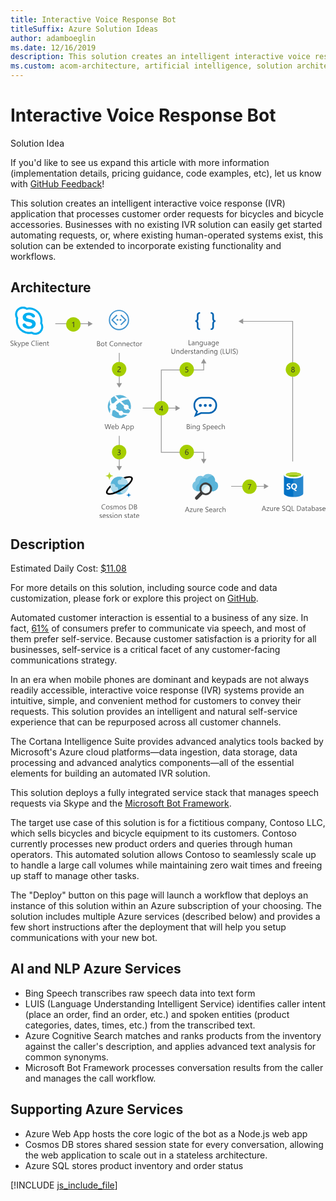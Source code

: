 ```yaml
---
title: Interactive Voice Response Bot
titleSuffix: Azure Solution Ideas
author: adamboeglin
ms.date: 12/16/2019
description: This solution creates an intelligent interactive voice response (IVR) application that processes customer order requests for bicycles and bicycle accessories. Businesses with no existing IVR solution can easily get started automating requests, or, where existing human-operated systems exist, this solution can be extended to incorporate existing functionality and workflows.
ms.custom: acom-architecture, artificial intelligence, solution architectures, Azure, ai gallery
---
```

# Interactive Voice Response Bot

<div class="alert">
    <p class="alert-title">
        <span class="icon is-left" aria-hidden="true">
            <span class="icon docon docon-lightbulb" role="presentation"></span>
        </span>Solution Idea</p>
    <p>If you'd like to see us expand this article with more information (implementation details, pricing guidance, code examples, etc), let us know with <a href="#feedback">GitHub Feedback</a>!</p>
</div>

This solution creates an intelligent interactive voice response (IVR) application that processes customer order requests for bicycles and bicycle accessories. Businesses with no existing IVR solution can easily get started automating requests, or, where existing human-operated systems exist, this solution can be extended to incorporate existing functionality and workflows.

## Architecture

<svg class="architecture-diagram" aria-labelledby="interactive-voice-response-bot" height="411.263" viewbox="0 0 612.497 411.263" width="612.497" xmlns="http://www.w3.org/2000/svg">
    <path d="M15.362 2.78A15.429 15.429 0 0131.787 2a25.793 25.793 0 0129.872 29.867A15.343 15.343 0 0140.732 52.8 25.8 25.8 0 0110.86 22.925a15.35 15.35 0 014.5-20.145z" fill="#00aff0"/>
    <path d="M17.917 5.8a11.414 11.414 0 019.9-1.293 17.117 17.117 0 013.256 1.609 22.646 22.646 0 0112.407.655 22 22 0 0113.528 13.755 22.656 22.656 0 01.536 12.059 13.312 13.312 0 012.109 5.459A11.417 11.417 0 0145.416 50.5a15.15 15.15 0 01-3.966-1.818 22.576 22.576 0 01-13.035-.882 22 22 0 01-12.964-13.722 22.647 22.647 0 01-.472-11.878 12.493 12.493 0 01-2.2-6.89 11.437 11.437 0 015.138-9.51z" fill="#fff"/>
    <path d="M32.874 11.785a17.574 17.574 0 0110.94 1.8 7.689 7.689 0 013.525 3.451 3.016 3.016 0 01-.323 3.225 3.5 3.5 0 01-3.488.8c-1.363-.571-2.041-2-3.2-2.849a7.934 7.934 0 00-5.243-1.489 5.515 5.515 0 00-3.753 1.347 2.912 2.912 0 00-.358 3.7 6.409 6.409 0 003.293 1.644c2.246.562 4.517 1.015 6.771 1.547a11.061 11.061 0 016.262 3.474 8.9 8.9 0 01-1.252 11.78c-2.657 2.352-6.351 3-9.793 3.023-3.674-.053-7.6-.806-10.424-3.318-1.417-1.277-2.608-3.2-2.181-5.176a3.041 3.041 0 014.684-1.5c1.166.936 1.8 2.359 2.921 3.337a7.133 7.133 0 005.011 1.679 6.247 6.247 0 004.83-1.83 3.244 3.244 0 00.727-3.43 3.733 3.733 0 00-2.631-1.972c-1.978-.518-3.971-.989-5.949-1.512a18.43 18.43 0 01-6.3-2.313A6.782 6.782 0 0124.022 23a8.756 8.756 0 011.8-7.886 11.691 11.691 0 017.052-3.329z" fill="#00aff0"/>
    <path d="M0 75.753V74.4a2.622 2.622 0 00.557.369 4.507 4.507 0 00.684.277 5.436 5.436 0 00.721.174 4.02 4.02 0 00.67.062 2.623 2.623 0 001.583-.393 1.474 1.474 0 00.349-1.822 1.964 1.964 0 00-.482-.537 4.782 4.782 0 00-.728-.465q-.42-.222-.906-.468-.513-.26-.957-.526a4.135 4.135 0 01-.772-.588 2.455 2.455 0 01-.519-.729 2.482 2.482 0 01.106-2.119 2.519 2.519 0 01.772-.817 3.5 3.5 0 011.09-.479 4.984 4.984 0 011.248-.157 4.781 4.781 0 012.112.349v1.292a3.831 3.831 0 00-2.229-.6 3.675 3.675 0 00-.752.079 2.114 2.114 0 00-.67.256 1.483 1.483 0 00-.479.458 1.216 1.216 0 00-.185.684 1.406 1.406 0 00.14.649 1.59 1.59 0 00.414.5 4.094 4.094 0 00.667.438q.393.212.906.465t1 .547a4.565 4.565 0 01.827.636 2.829 2.829 0 01.564.772 2.173 2.173 0 01.208.971 2.464 2.464 0 01-.282 1.222 2.328 2.328 0 01-.766.817 3.345 3.345 0 01-1.111.455 6.1 6.1 0 01-1.326.14 5.445 5.445 0 01-.574-.038q-.342-.037-.7-.109a5.654 5.654 0 01-.673-.178A2.1 2.1 0 010 75.753zM13.556 76.149h-1.573l-3.09-3.363h-.027v3.363H7.745V65.786h1.121v6.569h.027l2.939-3.206H13.3l-3.247 3.377zM20.275 69.149l-3.22 8.121q-.861 2.174-2.42 2.174a2.57 2.57 0 01-.731-.089v-1a2.077 2.077 0 00.663.123 1.375 1.375 0 001.271-1.012l.561-1.326-2.734-6.986h1.244l1.891 5.382q.034.1.144.533h.041q.034-.164.137-.52l1.989-5.4zM22.627 75.137H22.6v4.231h-1.121V69.149H22.6v1.23h.027a2.651 2.651 0 012.42-1.395 2.564 2.564 0 012.112.94 3.893 3.893 0 01.759 2.519 4.339 4.339 0 01-.854 2.813 2.845 2.845 0 01-2.338 1.056 2.342 2.342 0 01-2.099-1.175zm-.027-2.823v.978a2.082 2.082 0 00.564 1.473 2.012 2.012 0 003.028-.174 3.575 3.575 0 00.578-2.167 2.823 2.823 0 00-.54-1.832 1.788 1.788 0 00-1.463-.663 1.986 1.986 0 00-1.572.68 2.5 2.5 0 00-.595 1.705zM35.335 72.929h-4.942a2.617 2.617 0 00.629 1.8 2.168 2.168 0 001.654.636 3.44 3.44 0 002.174-.779v1.053a4.062 4.062 0 01-2.44.67 2.958 2.958 0 01-2.331-.954 3.9 3.9 0 01-.848-2.683 3.827 3.827 0 01.926-2.663 2.969 2.969 0 012.3-1.029 2.632 2.632 0 012.126.889 3.705 3.705 0 01.752 2.468zm-1.148-.95a2.281 2.281 0 00-.468-1.511 1.6 1.6 0 00-1.282-.54 1.81 1.81 0 00-1.347.567 2.574 2.574 0 00-.684 1.483zM47.688 75.739a5.749 5.749 0 01-2.707.574 4.365 4.365 0 01-3.35-1.347 4.969 4.969 0 01-1.258-3.534 5.208 5.208 0 011.415-3.8 4.8 4.8 0 013.589-1.449 5.752 5.752 0 012.311.4v1.224a4.684 4.684 0 00-2.324-.588 3.566 3.566 0 00-2.738 1.128 4.249 4.249 0 00-1.049 3.015 4.043 4.043 0 00.981 2.854 3.338 3.338 0 002.574 1.063 4.829 4.829 0 002.557-.656zM50.654 76.149h-1.121V65.786h1.121zM53.5 67.372a.71.71 0 01-.513-.205.692.692 0 01-.212-.52.718.718 0 01.725-.731.723.723 0 01.523.208.73.73 0 010 1.036.718.718 0 01-.523.212zm.547 8.777h-1.123v-7h1.121zM61.94 72.929H57a2.617 2.617 0 00.629 1.8 2.168 2.168 0 001.654.636 3.44 3.44 0 002.174-.779v1.053a4.062 4.062 0 01-2.44.67 2.958 2.958 0 01-2.331-.954 3.9 3.9 0 01-.848-2.683 3.827 3.827 0 01.926-2.663 2.969 2.969 0 012.3-1.029 2.632 2.632 0 012.126.889 3.705 3.705 0 01.752 2.468zm-1.148-.95a2.281 2.281 0 00-.468-1.511 1.6 1.6 0 00-1.282-.54 1.81 1.81 0 00-1.342.572 2.574 2.574 0 00-.684 1.483zM69.446 76.149h-1.121v-3.992q0-2.229-1.627-2.229a1.765 1.765 0 00-1.391.632 2.343 2.343 0 00-.55 1.6v3.992h-1.121v-7h1.121v1.162h.027a2.526 2.526 0 012.3-1.326 2.141 2.141 0 011.757.742 3.3 3.3 0 01.608 2.143zM74.806 76.081a2.16 2.16 0 01-1.046.219q-1.839 0-1.839-2.051v-4.143h-1.2v-.957h1.2V67.44l1.121-.362v2.071h1.764v.957h-1.764v3.944a1.635 1.635 0 00.239 1 .954.954 0 00.793.3 1.18 1.18 0 00.731-.232zM195.734 228.5l-2.769 9.8h-1.347l-2.017-7.164a4.471 4.471 0 01-.157-1h-.027a5.065 5.065 0 01-.178.984l-2.03 7.178h-1.333l-2.871-9.8h1.265l2.085 7.52a4.959 4.959 0 01.164.984h.034a5.78 5.78 0 01.212-.984l2.167-7.52h1.1l2.078 7.574a5.572 5.572 0 01.164.916h.027a5.465 5.465 0 01.185-.943l2-7.547zM202.331 235.08h-4.942a2.617 2.617 0 00.629 1.8 2.168 2.168 0 001.654.636 3.44 3.44 0 002.174-.779v1.053a4.062 4.062 0 01-2.44.67 2.958 2.958 0 01-2.331-.954 3.9 3.9 0 01-.848-2.683 3.827 3.827 0 01.926-2.663 2.969 2.969 0 012.3-1.029 2.632 2.632 0 012.126.889 3.705 3.705 0 01.752 2.468zm-1.148-.95a2.281 2.281 0 00-.468-1.511 1.6 1.6 0 00-1.282-.54 1.81 1.81 0 00-1.347.567 2.574 2.574 0 00-.684 1.483zM205.175 237.288h-.027v1.012h-1.121v-10.364h1.121v4.594h.027a2.651 2.651 0 012.42-1.395 2.566 2.566 0 012.109.94 3.881 3.881 0 01.762 2.519 4.339 4.339 0 01-.854 2.813 2.845 2.845 0 01-2.338 1.056 2.3 2.3 0 01-2.099-1.175zm-.027-2.823v.978a2.082 2.082 0 00.564 1.473 2.012 2.012 0 003.028-.174 3.575 3.575 0 00.578-2.167 2.823 2.823 0 00-.54-1.832 1.788 1.788 0 00-1.463-.663 1.986 1.986 0 00-1.572.68 2.5 2.5 0 00-.596 1.704zM223.83 238.3h-1.271l-1.039-2.748h-4.156l-.978 2.748h-1.278l3.76-9.8h1.189zm-2.687-3.78l-1.538-4.177a3.974 3.974 0 01-.15-.656h-.027a3.69 3.69 0 01-.157.656l-1.524 4.177zM226.271 237.288h-.027v4.231h-1.121V231.3h1.121v1.23h.027a2.651 2.651 0 012.42-1.395 2.564 2.564 0 012.112.94 3.893 3.893 0 01.759 2.519 4.339 4.339 0 01-.854 2.813 2.845 2.845 0 01-2.338 1.056 2.342 2.342 0 01-2.099-1.175zm-.027-2.823v.978a2.082 2.082 0 00.564 1.473 2.012 2.012 0 003.028-.174 3.575 3.575 0 00.578-2.167 2.823 2.823 0 00-.54-1.832 1.788 1.788 0 00-1.463-.663 1.986 1.986 0 00-1.572.68 2.5 2.5 0 00-.596 1.704zM234.5 237.288h-.027v4.231h-1.121V231.3h1.121v1.23h.027a2.651 2.651 0 012.42-1.395 2.564 2.564 0 012.112.94 3.893 3.893 0 01.759 2.519 4.339 4.339 0 01-.854 2.813 2.845 2.845 0 01-2.338 1.056 2.342 2.342 0 01-2.099-1.175zm-.027-2.823v.978a2.082 2.082 0 00.564 1.473 2.012 2.012 0 003.028-.174 3.575 3.575 0 00.578-2.167 2.823 2.823 0 00-.54-1.832 1.788 1.788 0 00-1.463-.663 1.986 1.986 0 00-1.572.68 2.5 2.5 0 00-.594 1.704zM168.415 76.966v-9.8h2.785a3.052 3.052 0 012.017.622 2.012 2.012 0 01.745 1.62 2.383 2.383 0 01-.451 1.449 2.431 2.431 0 01-1.244.875v.027a2.5 2.5 0 011.586.749 2.3 2.3 0 01.595 1.644 2.562 2.562 0 01-.9 2.037 3.358 3.358 0 01-2.276.779zm1.148-8.764v3.165h1.176a2.235 2.235 0 001.483-.454 1.585 1.585 0 00.54-1.282q0-1.428-1.88-1.429zm0 4.2v3.527h1.559a2.334 2.334 0 001.569-.479 1.638 1.638 0 00.557-1.312q0-1.736-2.365-1.736zM179.215 77.13a3.249 3.249 0 01-2.478-.98 3.635 3.635 0 01-.926-2.6 3.786 3.786 0 01.964-2.755 3.468 3.468 0 012.6-.991 3.14 3.14 0 012.444.964 3.824 3.824 0 01.878 2.673 3.762 3.762 0 01-.947 2.684 3.319 3.319 0 01-2.535 1.005zm.082-6.385a2.131 2.131 0 00-1.709.735 3.015 3.015 0 00-.629 2.026 2.853 2.853 0 00.636 1.962 2.161 2.161 0 001.7.718 2.049 2.049 0 001.671-.7 3.054 3.054 0 00.584-2 3.109 3.109 0 00-.584-2.023 2.041 2.041 0 00-1.666-.718zM187.74 76.9a2.154 2.154 0 01-1.046.219q-1.839 0-1.839-2.051v-4.145h-1.2v-.957h1.2v-1.709l1.121-.362v2.071h1.764v.957h-1.764v3.944a1.633 1.633 0 00.239 1 .953.953 0 00.793.3 1.177 1.177 0 00.731-.232zM199.894 76.556a5.749 5.749 0 01-2.707.574 4.363 4.363 0 01-3.35-1.347 4.967 4.967 0 01-1.258-3.534 5.21 5.21 0 011.415-3.8A4.8 4.8 0 01197.583 67a5.76 5.76 0 012.311.4v1.224a4.689 4.689 0 00-2.324-.588 3.566 3.566 0 00-2.738 1.128 4.249 4.249 0 00-1.049 3.015 4.044 4.044 0 00.981 2.854 3.339 3.339 0 002.574 1.063 4.829 4.829 0 002.557-.656zM204.666 77.13a3.249 3.249 0 01-2.478-.98 3.635 3.635 0 01-.926-2.6 3.786 3.786 0 01.964-2.755 3.468 3.468 0 012.6-.991 3.14 3.14 0 012.444.964 3.824 3.824 0 01.878 2.673 3.762 3.762 0 01-.947 2.684 3.319 3.319 0 01-2.535 1.005zm.082-6.385a2.131 2.131 0 00-1.709.735 3.015 3.015 0 00-.629 2.026 2.853 2.853 0 00.636 1.962 2.161 2.161 0 001.7.718 2.049 2.049 0 001.671-.7 3.054 3.054 0 00.584-2 3.109 3.109 0 00-.584-2.023 2.041 2.041 0 00-1.669-.718zM215.753 76.966h-1.121v-3.992q0-2.228-1.627-2.229a1.764 1.764 0 00-1.391.633 2.341 2.341 0 00-.55 1.6v3.992h-1.121v-7h1.121v1.162h.027a2.527 2.527 0 012.3-1.326 2.14 2.14 0 011.757.742 3.3 3.3 0 01.608 2.143zM223.676 76.966h-1.121v-3.992q0-2.228-1.627-2.229a1.764 1.764 0 00-1.391.633 2.341 2.341 0 00-.55 1.6v3.992h-1.121v-7h1.121v1.162h.027a2.527 2.527 0 012.3-1.326 2.14 2.14 0 011.757.742 3.3 3.3 0 01.608 2.143zM231.415 73.746h-4.942a2.617 2.617 0 00.629 1.8 2.168 2.168 0 001.654.636 3.44 3.44 0 002.174-.779v1.057a4.058 4.058 0 01-2.44.67 2.958 2.958 0 01-2.331-.953 3.9 3.9 0 01-.848-2.684 3.826 3.826 0 01.926-2.662 2.968 2.968 0 012.3-1.029 2.634 2.634 0 012.126.889 3.706 3.706 0 01.752 2.468zm-1.148-.95a2.283 2.283 0 00-.468-1.511 1.6 1.6 0 00-1.282-.54 1.812 1.812 0 00-1.347.567 2.577 2.577 0 00-.684 1.483zM237.881 76.645a3.637 3.637 0 01-1.914.485 3.168 3.168 0 01-2.417-.974 3.53 3.53 0 01-.919-2.526 3.88 3.88 0 01.991-2.778 3.465 3.465 0 012.646-1.05 3.687 3.687 0 011.627.342v1.148a2.853 2.853 0 00-1.668-.547 2.254 2.254 0 00-1.76.77 2.917 2.917 0 00-.687 2.02 2.778 2.778 0 00.646 1.941 2.224 2.224 0 001.733.711 2.806 2.806 0 001.723-.608zM242.824 76.9a2.154 2.154 0 01-1.046.219q-1.839 0-1.839-2.051v-4.145h-1.2v-.957h1.2v-1.709l1.121-.362v2.071h1.764v.957h-1.764v3.944a1.633 1.633 0 00.239 1 .953.953 0 00.793.3 1.177 1.177 0 00.731-.232zM247.137 77.13a3.249 3.249 0 01-2.478-.98 3.635 3.635 0 01-.926-2.6 3.786 3.786 0 01.964-2.755 3.468 3.468 0 012.6-.991 3.14 3.14 0 012.444.964 3.824 3.824 0 01.878 2.673 3.762 3.762 0 01-.947 2.684 3.319 3.319 0 01-2.535 1.005zm.082-6.385a2.131 2.131 0 00-1.709.735 3.015 3.015 0 00-.629 2.026 2.853 2.853 0 00.636 1.962 2.161 2.161 0 001.7.718 2.049 2.049 0 001.671-.7 3.054 3.054 0 00.584-2 3.109 3.109 0 00-.584-2.023 2.041 2.041 0 00-1.669-.718zM256.065 71.1a1.371 1.371 0 00-.848-.226 1.431 1.431 0 00-1.2.677 3.129 3.129 0 00-.482 1.846v3.568h-1.121v-7h1.121v1.442h.027a2.44 2.44 0 01.731-1.151 1.665 1.665 0 011.1-.414 1.838 1.838 0 01.67.1zM351.513 74.966h-5.086v-9.8h1.148v8.764h3.938zM357.877 74.966h-1.121v-1.094h-.027a2.347 2.347 0 01-2.153 1.258 2.3 2.3 0 01-1.637-.554 1.917 1.917 0 01-.591-1.47q0-1.961 2.311-2.283l2.1-.294q0-1.784-1.442-1.784a3.446 3.446 0 00-2.283.861v-1.148a4.337 4.337 0 012.379-.656q2.468 0 2.468 2.611zm-1.121-3.541l-1.688.232a2.745 2.745 0 00-1.176.387 1.113 1.113 0 00-.4.98 1.07 1.07 0 00.366.838 1.416 1.416 0 00.974.324 1.8 1.8 0 001.377-.584 2.088 2.088 0 00.543-1.48zM365.8 74.966h-1.121v-3.992q0-2.228-1.627-2.229a1.764 1.764 0 00-1.391.633 2.341 2.341 0 00-.55 1.6v3.992h-1.121v-7h1.121v1.162h.027a2.527 2.527 0 012.3-1.326 2.14 2.14 0 011.757.742 3.3 3.3 0 01.608 2.143zM373.887 74.405q0 3.855-3.691 3.855a4.956 4.956 0 01-2.27-.492v-1.12a4.661 4.661 0 002.256.656q2.584 0 2.584-2.748v-.766h-.027a2.833 2.833 0 01-4.508.407 3.73 3.73 0 01-.8-2.506 4.358 4.358 0 01.858-2.837 2.867 2.867 0 012.351-1.054 2.283 2.283 0 012.1 1.135h.027v-.971h1.121zm-1.121-2.6v-1.036a2 2 0 00-.564-1.429 1.857 1.857 0 00-1.4-.595 1.946 1.946 0 00-1.627.756 3.369 3.369 0 00-.588 2.115 2.9 2.9 0 00.564 1.87 1.822 1.822 0 001.494.7 1.949 1.949 0 001.535-.67 2.5 2.5 0 00.586-1.716zM381.816 74.966H380.7v-1.107h-.027a2.3 2.3 0 01-2.16 1.271q-2.5 0-2.5-2.98v-4.184h1.114v4.006q0 2.215 1.7 2.215a1.715 1.715 0 001.35-.6A2.316 2.316 0 00380.7 72v-4.034h1.121zM389.09 74.966h-1.121v-1.094h-.027a2.347 2.347 0 01-2.153 1.258 2.3 2.3 0 01-1.637-.554 1.917 1.917 0 01-.591-1.47q0-1.961 2.311-2.283l2.1-.294q0-1.784-1.442-1.784a3.446 3.446 0 00-2.283.861v-1.148a4.337 4.337 0 012.379-.656q2.468 0 2.468 2.611zm-1.121-3.541l-1.688.232a2.745 2.745 0 00-1.176.387 1.113 1.113 0 00-.4.98 1.07 1.07 0 00.366.838 1.416 1.416 0 00.974.324 1.8 1.8 0 001.377-.584 2.088 2.088 0 00.543-1.48zM397.177 74.405q0 3.855-3.691 3.855a4.956 4.956 0 01-2.27-.492v-1.12a4.661 4.661 0 002.256.656q2.584 0 2.584-2.748v-.766h-.027a2.833 2.833 0 01-4.508.407 3.73 3.73 0 01-.8-2.506 4.358 4.358 0 01.858-2.837 2.867 2.867 0 012.351-1.054 2.283 2.283 0 012.1 1.135h.027v-.971h1.121zm-1.121-2.6v-1.036a2 2 0 00-.564-1.429 1.857 1.857 0 00-1.4-.595 1.946 1.946 0 00-1.627.756 3.369 3.369 0 00-.588 2.115 2.9 2.9 0 00.564 1.87 1.822 1.822 0 001.494.7 1.949 1.949 0 001.535-.67 2.5 2.5 0 00.586-1.716zM405.072 71.746h-4.942a2.617 2.617 0 00.629 1.8 2.168 2.168 0 001.654.636 3.44 3.44 0 002.174-.779v1.057a4.058 4.058 0 01-2.44.67 2.958 2.958 0 01-2.331-.953 3.9 3.9 0 01-.848-2.684 3.826 3.826 0 01.926-2.662 2.968 2.968 0 012.3-1.029 2.634 2.634 0 012.126.889 3.706 3.706 0 01.752 2.468zm-1.148-.95a2.283 2.283 0 00-.468-1.511 1.6 1.6 0 00-1.282-.54 1.812 1.812 0 00-1.347.567 2.577 2.577 0 00-.684 1.483zM320.231 87.8q0 4.129-3.726 4.129-3.568 0-3.568-3.972v-6h1.148v5.92q0 3.015 2.543 3.015 2.454 0 2.454-2.912v-6.017h1.148zM328.339 91.766h-1.121v-3.992q0-2.228-1.627-2.229a1.764 1.764 0 00-1.391.633 2.341 2.341 0 00-.55 1.6v3.992h-1.121v-7h1.121v1.162h.027a2.527 2.527 0 012.3-1.326 2.14 2.14 0 011.757.742 3.3 3.3 0 01.608 2.143zM336.426 91.766H335.3v-1.19h-.027a2.588 2.588 0 01-2.406 1.354 2.616 2.616 0 01-2.109-.939 3.858 3.858 0 01-.79-2.561 4.2 4.2 0 01.875-2.782 2.886 2.886 0 012.331-1.046 2.245 2.245 0 012.1 1.135h.027V81.4h1.121zM335.3 88.6v-1.032a2.005 2.005 0 00-.561-1.436 1.881 1.881 0 00-1.422-.588 1.937 1.937 0 00-1.613.752 3.3 3.3 0 00-.588 2.078 2.966 2.966 0 00.564 1.911 1.844 1.844 0 001.514.7 1.915 1.915 0 001.521-.677 2.521 2.521 0 00.585-1.708zM344.321 88.546h-4.942a2.617 2.617 0 00.629 1.8 2.168 2.168 0 001.654.636 3.44 3.44 0 002.174-.779v1.057a4.058 4.058 0 01-2.44.67 2.958 2.958 0 01-2.331-.953 3.9 3.9 0 01-.848-2.684 3.826 3.826 0 01.926-2.662 2.968 2.968 0 012.3-1.029 2.634 2.634 0 012.126.889 3.706 3.706 0 01.752 2.468zm-1.148-.95a2.283 2.283 0 00-.468-1.511 1.6 1.6 0 00-1.282-.54 1.812 1.812 0 00-1.347.567 2.577 2.577 0 00-.684 1.483zM349.667 85.9a1.371 1.371 0 00-.848-.226 1.431 1.431 0 00-1.2.677 3.129 3.129 0 00-.482 1.846v3.568h-1.121v-7h1.121v1.442h.027a2.44 2.44 0 01.731-1.151 1.665 1.665 0 011.1-.414 1.838 1.838 0 01.67.1zM350.556 91.513v-1.2a3.317 3.317 0 002.017.677q1.477 0 1.477-.984a.854.854 0 00-.126-.475 1.269 1.269 0 00-.342-.346 2.633 2.633 0 00-.506-.27q-.291-.12-.625-.25a8.107 8.107 0 01-.817-.372 2.483 2.483 0 01-.588-.424 1.57 1.57 0 01-.355-.537 1.893 1.893 0 01-.12-.7 1.671 1.671 0 01.226-.871 2 2 0 01.6-.636 2.812 2.812 0 01.858-.387 3.833 3.833 0 01.995-.13 4.028 4.028 0 011.627.314v1.135a3.174 3.174 0 00-1.777-.506 2.076 2.076 0 00-.567.072 1.4 1.4 0 00-.434.2.931.931 0 00-.28.312.816.816 0 00-.1.4.957.957 0 00.1.458 1 1 0 00.291.328 2.2 2.2 0 00.465.26q.273.117.622.253a8.663 8.663 0 01.834.366 2.853 2.853 0 01.629.424 1.657 1.657 0 01.4.543 1.756 1.756 0 01.14.731 1.724 1.724 0 01-.229.9 1.952 1.952 0 01-.612.636 2.8 2.8 0 01-.882.376 4.355 4.355 0 01-1.046.123 3.967 3.967 0 01-1.875-.42zM360.167 91.7a2.154 2.154 0 01-1.046.219q-1.839 0-1.839-2.051v-4.145h-1.2v-.957h1.2v-1.709l1.121-.362v2.071h1.764v.957H358.4v3.944a1.633 1.633 0 00.239 1 .953.953 0 00.793.3 1.177 1.177 0 00.731-.232zM366.675 91.766h-1.121v-1.094h-.027a2.347 2.347 0 01-2.153 1.258 2.3 2.3 0 01-1.637-.554 1.917 1.917 0 01-.591-1.47q0-1.961 2.311-2.283l2.1-.294q0-1.784-1.442-1.784a3.446 3.446 0 00-2.283.861v-1.148a4.337 4.337 0 012.379-.656q2.468 0 2.468 2.611zm-1.121-3.541l-1.688.232a2.745 2.745 0 00-1.176.387 1.113 1.113 0 00-.4.98 1.07 1.07 0 00.366.838 1.416 1.416 0 00.974.324 1.8 1.8 0 001.377-.584 2.088 2.088 0 00.543-1.48zM374.6 91.766h-1.121v-3.992q0-2.228-1.627-2.229a1.764 1.764 0 00-1.391.633 2.341 2.341 0 00-.55 1.6v3.992h-1.121v-7h1.121v1.162h.027a2.527 2.527 0 012.3-1.326 2.14 2.14 0 011.757.742 3.3 3.3 0 01.608 2.143zM382.685 91.766h-1.121v-1.19h-.027a2.588 2.588 0 01-2.406 1.354 2.616 2.616 0 01-2.109-.939 3.858 3.858 0 01-.79-2.561 4.2 4.2 0 01.875-2.782 2.886 2.886 0 012.331-1.046 2.245 2.245 0 012.1 1.135h.027V81.4h1.121zm-1.122-3.166v-1.032a2.005 2.005 0 00-.563-1.435 1.881 1.881 0 00-1.422-.588 1.937 1.937 0 00-1.613.752 3.3 3.3 0 00-.588 2.078 2.966 2.966 0 00.564 1.911 1.844 1.844 0 001.514.7 1.915 1.915 0 001.521-.677 2.521 2.521 0 00.587-1.709zM385.528 82.988a.71.71 0 01-.513-.205.691.691 0 01-.212-.52.719.719 0 01.725-.731.722.722 0 01.523.209.73.73 0 010 1.035.717.717 0 01-.523.212zm.547 8.777h-1.121v-7h1.121zM394.155 91.766h-1.121v-3.992q0-2.228-1.627-2.229a1.764 1.764 0 00-1.391.633 2.341 2.341 0 00-.55 1.6v3.992h-1.121v-7h1.121v1.162h.027a2.527 2.527 0 012.3-1.326 2.14 2.14 0 011.757.742 3.3 3.3 0 01.608 2.143zM402.242 91.205q0 3.855-3.691 3.855a4.956 4.956 0 01-2.27-.492v-1.121a4.661 4.661 0 002.256.656q2.584 0 2.584-2.748v-.765h-.027a2.833 2.833 0 01-4.508.407 3.73 3.73 0 01-.8-2.506 4.358 4.358 0 01.858-2.837A2.867 2.867 0 01399 84.6a2.283 2.283 0 012.1 1.135h.027v-.971h1.121zm-1.121-2.6v-1.037a2 2 0 00-.564-1.429 1.857 1.857 0 00-1.4-.595 1.946 1.946 0 00-1.627.756 3.369 3.369 0 00-.588 2.115 2.9 2.9 0 00.564 1.87 1.822 1.822 0 001.494.7 1.949 1.949 0 001.535-.67 2.5 2.5 0 00.586-1.715zM411.286 93.994h-1a8.736 8.736 0 01-2.119-5.968 9.067 9.067 0 012.119-6.063h1.014a9.214 9.214 0 00-2.146 6.05 9.051 9.051 0 002.132 5.981zM417.808 91.766h-5.086v-9.8h1.148v8.764h3.938zM426.284 87.8q0 4.129-3.726 4.129-3.568 0-3.568-3.972v-6h1.148v5.92q0 3.015 2.543 3.015 2.454 0 2.454-2.912v-6.017h1.148zM429.88 91.766h-1.148v-9.8h1.148zM432 91.369v-1.353a2.622 2.622 0 00.557.369 4.509 4.509 0 00.684.277 5.433 5.433 0 00.721.174 4.02 4.02 0 00.67.062 2.627 2.627 0 001.583-.393 1.475 1.475 0 00.349-1.822 1.962 1.962 0 00-.482-.536 4.708 4.708 0 00-.728-.465q-.42-.223-.906-.469-.513-.259-.957-.526a4.114 4.114 0 01-.772-.588 2.453 2.453 0 01-.516-.728 2.482 2.482 0 01.106-2.119 2.52 2.52 0 01.772-.817 3.522 3.522 0 011.09-.479 5.007 5.007 0 011.248-.157 4.781 4.781 0 012.112.349v1.292a3.834 3.834 0 00-2.229-.6 3.642 3.642 0 00-.752.079 2.113 2.113 0 00-.67.256 1.494 1.494 0 00-.479.458 1.218 1.218 0 00-.185.684 1.4 1.4 0 00.14.649 1.585 1.585 0 00.414.5 4.062 4.062 0 00.667.438q.393.212.906.465t1 .547a4.565 4.565 0 01.827.636 2.837 2.837 0 01.564.772 2.175 2.175 0 01.208.971 2.464 2.464 0 01-.284 1.228 2.322 2.322 0 01-.766.816 3.345 3.345 0 01-1.111.455 6.125 6.125 0 01-1.326.14 5.562 5.562 0 01-.574-.037q-.342-.038-.7-.109a5.749 5.749 0 01-.673-.178 2.1 2.1 0 01-.508-.241zM439.771 93.994h-1a9.051 9.051 0 002.133-5.981 9.216 9.216 0 00-2.146-6.05h1.012a9.032 9.032 0 012.133 6.063 8.7 8.7 0 01-2.132 5.968zM347.973 399.3H346.7l-1.039-2.748h-4.156l-.978 2.748h-1.277l3.76-9.8h1.19zm-2.687-3.78l-1.538-4.177a3.974 3.974 0 01-.15-.656h-.027a3.69 3.69 0 01-.157.656l-1.524 4.177zM354.146 392.621L350 398.342h4.1v.957h-5.749v-.349l4.143-5.694h-3.753v-.956h5.4zM361.255 399.3h-1.121v-1.107h-.027a2.3 2.3 0 01-2.16 1.271q-2.5 0-2.5-2.98V392.3h1.114v4.006q0 2.215 1.7 2.215a1.715 1.715 0 001.35-.6 2.315 2.315 0 00.53-1.583V392.3h1.121zM367.168 393.434a1.371 1.371 0 00-.848-.226 1.431 1.431 0 00-1.2.677 3.129 3.129 0 00-.482 1.846v3.569h-1.121v-7h1.121v1.442h.027a2.444 2.444 0 01.731-1.152 1.667 1.667 0 011.1-.414 1.828 1.828 0 01.67.1zM373.827 396.08h-4.942a2.617 2.617 0 00.629 1.8 2.168 2.168 0 001.654.636 3.44 3.44 0 002.174-.779v1.053a4.062 4.062 0 01-2.44.67 2.958 2.958 0 01-2.331-.954 3.9 3.9 0 01-.848-2.683 3.827 3.827 0 01.926-2.663 2.969 2.969 0 012.3-1.029 2.632 2.632 0 012.126.889 3.705 3.705 0 01.752 2.468zm-1.148-.95a2.281 2.281 0 00-.468-1.511 1.6 1.6 0 00-1.282-.54 1.81 1.81 0 00-1.347.567 2.574 2.574 0 00-.684 1.483zM379.049 398.9v-1.354a2.622 2.622 0 00.557.369 4.507 4.507 0 00.684.277 5.436 5.436 0 00.721.174 4.02 4.02 0 00.67.062 2.623 2.623 0 001.583-.393 1.474 1.474 0 00.349-1.822 1.964 1.964 0 00-.482-.537 4.782 4.782 0 00-.728-.465q-.42-.222-.906-.468-.513-.26-.957-.526a4.135 4.135 0 01-.772-.588 2.455 2.455 0 01-.516-.728 2.482 2.482 0 01.106-2.119 2.519 2.519 0 01.772-.817 3.5 3.5 0 011.09-.479 4.984 4.984 0 011.248-.157 4.781 4.781 0 012.112.349v1.292a3.831 3.831 0 00-2.229-.6 3.675 3.675 0 00-.752.079 2.114 2.114 0 00-.67.256 1.483 1.483 0 00-.479.458 1.216 1.216 0 00-.185.684 1.406 1.406 0 00.14.649 1.59 1.59 0 00.414.5 4.094 4.094 0 00.667.438q.393.212.906.465t1 .547a4.565 4.565 0 01.827.636 2.829 2.829 0 01.564.772 2.173 2.173 0 01.208.971 2.464 2.464 0 01-.284 1.227 2.328 2.328 0 01-.766.817 3.345 3.345 0 01-1.111.455 6.1 6.1 0 01-1.326.14 5.445 5.445 0 01-.574-.038q-.342-.037-.7-.109a5.654 5.654 0 01-.673-.178 2.1 2.1 0 01-.508-.239zM392.42 396.08h-4.942a2.617 2.617 0 00.629 1.8 2.168 2.168 0 001.654.636 3.44 3.44 0 002.174-.779v1.053a4.062 4.062 0 01-2.44.67 2.958 2.958 0 01-2.331-.954 3.9 3.9 0 01-.848-2.683 3.827 3.827 0 01.926-2.663 2.969 2.969 0 012.3-1.029 2.632 2.632 0 012.126.889 3.705 3.705 0 01.752 2.468zm-1.148-.95a2.281 2.281 0 00-.468-1.511 1.6 1.6 0 00-1.282-.54 1.81 1.81 0 00-1.347.567 2.574 2.574 0 00-.684 1.483zM399.126 399.3h-1.121v-1.094h-.027a2.348 2.348 0 01-2.153 1.258 2.3 2.3 0 01-1.637-.554 1.918 1.918 0 01-.591-1.47q0-1.962 2.311-2.283l2.1-.294q0-1.784-1.442-1.784a3.446 3.446 0 00-2.283.861v-1.148a4.337 4.337 0 012.379-.656q2.468 0 2.468 2.611zm-1.121-3.541l-1.688.232a2.738 2.738 0 00-1.176.386 1.114 1.114 0 00-.4.981 1.068 1.068 0 00.366.837 1.413 1.413 0 00.974.325 1.8 1.8 0 001.377-.584 2.088 2.088 0 00.543-1.48zM404.889 393.434a1.371 1.371 0 00-.848-.226 1.431 1.431 0 00-1.2.677 3.129 3.129 0 00-.482 1.846v3.569h-1.121v-7h1.121v1.442h.027a2.444 2.444 0 01.731-1.152 1.667 1.667 0 011.1-.414 1.828 1.828 0 01.67.1zM410.693 398.978a3.641 3.641 0 01-1.914.485 3.169 3.169 0 01-2.417-.974 3.53 3.53 0 01-.919-2.526 3.881 3.881 0 01.991-2.779 3.466 3.466 0 012.646-1.049 3.68 3.68 0 011.627.342v1.148a2.85 2.85 0 00-1.668-.547 2.254 2.254 0 00-1.76.769 2.918 2.918 0 00-.687 2.02 2.779 2.779 0 00.646 1.941 2.226 2.226 0 001.733.711 2.809 2.809 0 001.723-.608zM418.2 399.3h-1.121v-4.033q0-2.188-1.627-2.187a1.774 1.774 0 00-1.381.632 2.356 2.356 0 00-.561 1.624v3.964h-1.121v-10.364h1.121v4.525h.027a2.545 2.545 0 012.3-1.326q2.365 0 2.365 2.851zM342.864 238.3v-9.8h2.789a3.049 3.049 0 012.017.622 2.011 2.011 0 01.745 1.62 2.384 2.384 0 01-.451 1.449 2.434 2.434 0 01-1.244.875v.027a2.5 2.5 0 011.586.749 2.3 2.3 0 01.595 1.644 2.563 2.563 0 01-.9 2.037 3.358 3.358 0 01-2.276.779zm1.148-8.764v3.164h1.176a2.232 2.232 0 001.483-.455 1.584 1.584 0 00.54-1.282q0-1.429-1.88-1.429zm0 4.2v3.527h1.559a2.337 2.337 0 001.569-.479 1.639 1.639 0 00.557-1.312q0-1.737-2.365-1.736zM351.313 229.522a.71.71 0 01-.513-.205.692.692 0 01-.212-.52.718.718 0 01.725-.731.723.723 0 01.523.208.73.73 0 010 1.036.718.718 0 01-.523.212zm.547 8.777h-1.121v-7h1.121zM359.94 238.3h-1.121v-3.992q0-2.229-1.627-2.229a1.765 1.765 0 00-1.391.632 2.343 2.343 0 00-.55 1.6v3.989h-1.121v-7h1.121v1.162h.027a2.526 2.526 0 012.3-1.326 2.141 2.141 0 011.757.742 3.3 3.3 0 01.608 2.143zM368.027 237.739q0 3.855-3.691 3.855a4.956 4.956 0 01-2.27-.492v-1.121a4.661 4.661 0 002.256.656q2.584 0 2.584-2.748v-.766h-.027a2.832 2.832 0 01-4.508.407 3.729 3.729 0 01-.8-2.505 4.357 4.357 0 01.858-2.837 2.866 2.866 0 012.348-1.053 2.282 2.282 0 012.1 1.135h.027v-.97h1.121zm-1.121-2.6V234.1a2 2 0 00-.564-1.429 1.857 1.857 0 00-1.4-.595 1.947 1.947 0 00-1.627.755 3.371 3.371 0 00-.588 2.116 2.9 2.9 0 00.564 1.87 1.821 1.821 0 001.494.7 1.951 1.951 0 001.535-.67 2.5 2.5 0 00.586-1.713zM373.824 237.9v-1.354a2.622 2.622 0 00.557.369 4.507 4.507 0 00.684.277 5.436 5.436 0 00.721.174 4.02 4.02 0 00.67.062 2.623 2.623 0 001.583-.393 1.474 1.474 0 00.349-1.822 1.964 1.964 0 00-.482-.537 4.782 4.782 0 00-.728-.465q-.42-.222-.906-.468-.513-.26-.957-.526a4.135 4.135 0 01-.772-.588 2.455 2.455 0 01-.516-.728 2.482 2.482 0 01.106-2.119 2.519 2.519 0 01.772-.817 3.5 3.5 0 011.09-.479 4.984 4.984 0 011.248-.157 4.781 4.781 0 012.112.349v1.292a3.831 3.831 0 00-2.229-.6 3.675 3.675 0 00-.752.079 2.114 2.114 0 00-.67.256 1.483 1.483 0 00-.479.458 1.216 1.216 0 00-.185.684 1.406 1.406 0 00.14.649 1.59 1.59 0 00.414.5 4.094 4.094 0 00.667.438q.393.212.906.465t1 .547a4.565 4.565 0 01.827.636 2.829 2.829 0 01.564.772 2.173 2.173 0 01.208.971 2.464 2.464 0 01-.284 1.227 2.328 2.328 0 01-.766.817 3.345 3.345 0 01-1.111.455 6.1 6.1 0 01-1.326.14 5.445 5.445 0 01-.574-.038q-.342-.037-.7-.109a5.654 5.654 0 01-.673-.178 2.1 2.1 0 01-.508-.239zM382.718 237.288h-.027v4.231h-1.121V231.3h1.121v1.23h.027a2.651 2.651 0 012.42-1.395 2.564 2.564 0 012.112.94 3.893 3.893 0 01.759 2.519 4.339 4.339 0 01-.854 2.813 2.845 2.845 0 01-2.338 1.056 2.342 2.342 0 01-2.099-1.175zm-.027-2.823v.978a2.082 2.082 0 00.564 1.473 2.012 2.012 0 003.028-.174 3.575 3.575 0 00.578-2.167 2.823 2.823 0 00-.54-1.832 1.788 1.788 0 00-1.463-.663 1.986 1.986 0 00-1.572.68 2.5 2.5 0 00-.596 1.704zM395.426 235.08h-4.942a2.617 2.617 0 00.629 1.8 2.168 2.168 0 001.654.636 3.44 3.44 0 002.174-.779v1.053a4.062 4.062 0 01-2.44.67 2.958 2.958 0 01-2.331-.954 3.9 3.9 0 01-.848-2.683 3.827 3.827 0 01.926-2.663 2.969 2.969 0 012.3-1.029 2.632 2.632 0 012.126.889 3.705 3.705 0 01.752 2.468zm-1.148-.95a2.281 2.281 0 00-.468-1.511 1.6 1.6 0 00-1.282-.54 1.81 1.81 0 00-1.347.567 2.574 2.574 0 00-.684 1.483zM402.747 235.08H397.8a2.617 2.617 0 00.629 1.8 2.168 2.168 0 001.654.636 3.44 3.44 0 002.174-.779v1.053a4.062 4.062 0 01-2.44.67 2.958 2.958 0 01-2.331-.954 3.9 3.9 0 01-.848-2.683 3.827 3.827 0 01.926-2.663 2.969 2.969 0 012.3-1.029 2.632 2.632 0 012.126.889 3.705 3.705 0 01.752 2.468zm-1.148-.95a2.281 2.281 0 00-.468-1.511 1.6 1.6 0 00-1.282-.54 1.81 1.81 0 00-1.347.567 2.574 2.574 0 00-.684 1.483zM409.214 237.978a3.641 3.641 0 01-1.914.485 3.169 3.169 0 01-2.417-.974 3.53 3.53 0 01-.919-2.526 3.881 3.881 0 01.991-2.779 3.466 3.466 0 012.646-1.049 3.68 3.68 0 011.627.342v1.148a2.85 2.85 0 00-1.668-.547 2.254 2.254 0 00-1.76.769 2.918 2.918 0 00-.687 2.02 2.779 2.779 0 00.646 1.941 2.226 2.226 0 001.733.711 2.809 2.809 0 001.723-.608zM416.72 238.3h-1.12v-4.033q0-2.188-1.627-2.187a1.774 1.774 0 00-1.381.632 2.356 2.356 0 00-.561 1.624v3.964h-1.121v-10.364h1.121v4.525h.027a2.545 2.545 0 012.3-1.326q2.365 0 2.365 2.851zM184.25 393.889a5.749 5.749 0 01-2.707.574 4.365 4.365 0 01-3.35-1.347 4.969 4.969 0 01-1.258-3.534 5.208 5.208 0 011.415-3.8 4.8 4.8 0 013.589-1.449 5.752 5.752 0 012.311.4v1.224a4.684 4.684 0 00-2.324-.588 3.566 3.566 0 00-2.738 1.128 4.249 4.249 0 00-1.049 3.015 4.043 4.043 0 00.981 2.854 3.338 3.338 0 002.574 1.063 4.829 4.829 0 002.557-.656zM189.021 394.463a3.247 3.247 0 01-2.478-.981 3.633 3.633 0 01-.926-2.6 3.785 3.785 0 01.964-2.755 3.466 3.466 0 012.6-.991 3.14 3.14 0 012.444.964 3.823 3.823 0 01.878 2.673 3.761 3.761 0 01-.947 2.683 3.317 3.317 0 01-2.535 1.007zm.082-6.385a2.133 2.133 0 00-1.709.735 3.017 3.017 0 00-.629 2.027 2.854 2.854 0 00.636 1.962 2.161 2.161 0 001.7.718 2.05 2.05 0 001.671-.7 3.055 3.055 0 00.584-2 3.108 3.108 0 00-.584-2.023 2.04 2.04 0 00-1.672-.718zM193.875 394.046v-1.2a3.317 3.317 0 002.017.677q1.477 0 1.477-.984a.854.854 0 00-.126-.475 1.26 1.26 0 00-.342-.345 2.633 2.633 0 00-.506-.27q-.291-.119-.625-.25a8 8 0 01-.817-.373 2.469 2.469 0 01-.588-.424 1.573 1.573 0 01-.355-.537 1.9 1.9 0 01-.12-.7 1.673 1.673 0 01.226-.872 2 2 0 01.6-.636 2.8 2.8 0 01.858-.386 3.812 3.812 0 01.995-.13 4.019 4.019 0 011.627.314v1.135a3.17 3.17 0 00-1.777-.506 2.076 2.076 0 00-.567.072 1.39 1.39 0 00-.434.2.929.929 0 00-.28.311.818.818 0 00-.1.4.959.959 0 00.1.458 1 1 0 00.291.328 2.222 2.222 0 00.465.26q.273.116.622.253a8.667 8.667 0 01.834.366 2.87 2.87 0 01.629.424 1.658 1.658 0 01.4.543 1.755 1.755 0 01.14.731 1.726 1.726 0 01-.229.9 1.962 1.962 0 01-.612.636 2.809 2.809 0 01-.882.376 4.355 4.355 0 01-1.046.123 3.973 3.973 0 01-1.875-.419zM210.179 394.3h-1.121v-4.02a3.032 3.032 0 00-.359-1.682 1.362 1.362 0 00-1.207-.52 1.494 1.494 0 00-1.22.656 2.51 2.51 0 00-.5 1.572v3.994h-1.121v-4.156q0-2.065-1.593-2.064a1.475 1.475 0 00-1.217.619 2.557 2.557 0 00-.479 1.61v3.991h-1.121v-7h1.121v1.107h.027a2.378 2.378 0 012.174-1.271 2.022 2.022 0 011.982 1.449 2.5 2.5 0 012.324-1.449q2.31 0 2.311 2.851zM215.224 394.463a3.247 3.247 0 01-2.478-.981 3.633 3.633 0 01-.926-2.6 3.785 3.785 0 01.964-2.755 3.466 3.466 0 012.6-.991 3.14 3.14 0 012.444.964 3.823 3.823 0 01.878 2.673 3.761 3.761 0 01-.947 2.683 3.317 3.317 0 01-2.535 1.007zm.082-6.385a2.133 2.133 0 00-1.709.735 3.017 3.017 0 00-.629 2.027 2.854 2.854 0 00.636 1.962 2.161 2.161 0 001.7.718 2.05 2.05 0 001.671-.7 3.055 3.055 0 00.584-2 3.108 3.108 0 00-.584-2.023 2.04 2.04 0 00-1.669-.718zM220.077 394.046v-1.2a3.317 3.317 0 002.017.677q1.477 0 1.477-.984a.854.854 0 00-.126-.475 1.26 1.26 0 00-.342-.345 2.633 2.633 0 00-.506-.27q-.291-.119-.625-.25a8 8 0 01-.817-.373 2.469 2.469 0 01-.588-.424 1.573 1.573 0 01-.355-.537 1.9 1.9 0 01-.12-.7 1.673 1.673 0 01.226-.872 2 2 0 01.6-.636 2.8 2.8 0 01.858-.386 3.812 3.812 0 01.995-.13 4.019 4.019 0 011.627.314v1.135a3.17 3.17 0 00-1.777-.506 2.076 2.076 0 00-.567.072 1.39 1.39 0 00-.434.2.929.929 0 00-.28.311.818.818 0 00-.1.4.959.959 0 00.1.458 1 1 0 00.291.328 2.222 2.222 0 00.465.26q.273.116.622.253a8.667 8.667 0 01.834.366 2.87 2.87 0 01.629.424 1.658 1.658 0 01.4.543 1.755 1.755 0 01.14.731 1.726 1.726 0 01-.229.9 1.962 1.962 0 01-.612.636 2.809 2.809 0 01-.882.376 4.355 4.355 0 01-1.046.123 3.973 3.973 0 01-1.875-.419zM230.427 394.3v-9.8h2.707q5.182 0 5.182 4.778a4.816 4.816 0 01-1.439 3.647 5.338 5.338 0 01-3.852 1.377zm1.148-8.764v7.725h1.463a4.153 4.153 0 003-1.032 3.87 3.87 0 001.073-2.926q0-3.767-4.006-3.767zM240.243 394.3v-9.8h2.789a3.049 3.049 0 012.017.622 2.011 2.011 0 01.745 1.62 2.384 2.384 0 01-.451 1.449 2.434 2.434 0 01-1.244.875v.027a2.5 2.5 0 011.586.749 2.3 2.3 0 01.595 1.644 2.563 2.563 0 01-.9 2.037 3.358 3.358 0 01-2.276.779zm1.148-8.764v3.164h1.176a2.232 2.232 0 001.483-.455 1.584 1.584 0 00.54-1.282q0-1.429-1.88-1.429zm0 4.2v3.527h1.559a2.337 2.337 0 001.569-.479 1.639 1.639 0 00.557-1.312q0-1.737-2.365-1.736zM173.22 410.846v-1.2a3.317 3.317 0 002.017.677q1.477 0 1.477-.984a.854.854 0 00-.126-.475 1.26 1.26 0 00-.342-.345 2.633 2.633 0 00-.506-.27q-.291-.119-.625-.25a8 8 0 01-.817-.373 2.469 2.469 0 01-.588-.424 1.573 1.573 0 01-.355-.537 1.9 1.9 0 01-.12-.7 1.673 1.673 0 01.226-.872 2 2 0 01.6-.636 2.8 2.8 0 01.858-.386 3.812 3.812 0 01.995-.13 4.019 4.019 0 011.627.314v1.135a3.17 3.17 0 00-1.777-.506 2.076 2.076 0 00-.567.072 1.39 1.39 0 00-.434.2.929.929 0 00-.28.311.818.818 0 00-.1.4.959.959 0 00.1.458 1 1 0 00.291.328 2.222 2.222 0 00.465.26q.273.116.622.253a8.667 8.667 0 01.834.366 2.87 2.87 0 01.629.424 1.658 1.658 0 01.4.543 1.755 1.755 0 01.14.731 1.726 1.726 0 01-.229.9 1.962 1.962 0 01-.612.636 2.809 2.809 0 01-.882.376 4.355 4.355 0 01-1.046.123 3.973 3.973 0 01-1.875-.419zM185.21 407.879h-4.942a2.617 2.617 0 00.629 1.8 2.168 2.168 0 001.654.636 3.44 3.44 0 002.174-.779v1.053a4.062 4.062 0 01-2.44.67 2.958 2.958 0 01-2.331-.954 3.9 3.9 0 01-.848-2.683 3.827 3.827 0 01.926-2.663 2.969 2.969 0 012.3-1.029 2.632 2.632 0 012.126.889 3.705 3.705 0 01.752 2.468zm-1.148-.95a2.281 2.281 0 00-.468-1.511 1.6 1.6 0 00-1.282-.54 1.81 1.81 0 00-1.347.567 2.574 2.574 0 00-.684 1.483zM186.482 410.846v-1.2a3.317 3.317 0 002.017.677q1.477 0 1.477-.984a.854.854 0 00-.126-.475 1.26 1.26 0 00-.342-.345 2.633 2.633 0 00-.506-.27q-.291-.119-.625-.25a8 8 0 01-.817-.373 2.469 2.469 0 01-.588-.424 1.573 1.573 0 01-.355-.537 1.9 1.9 0 01-.12-.7 1.673 1.673 0 01.226-.872 2 2 0 01.6-.636 2.8 2.8 0 01.858-.386 3.812 3.812 0 01.995-.13 4.019 4.019 0 011.627.314v1.135a3.17 3.17 0 00-1.777-.506 2.076 2.076 0 00-.567.072 1.39 1.39 0 00-.434.2.929.929 0 00-.28.311.818.818 0 00-.1.4.959.959 0 00.1.458 1 1 0 00.291.328 2.222 2.222 0 00.465.26q.273.116.622.253a8.667 8.667 0 01.834.366 2.87 2.87 0 01.629.424 1.658 1.658 0 01.4.543 1.755 1.755 0 01.14.731 1.726 1.726 0 01-.229.9 1.962 1.962 0 01-.612.636 2.809 2.809 0 01-.882.376 4.355 4.355 0 01-1.046.123 3.973 3.973 0 01-1.875-.419zM192.422 410.846v-1.2a3.317 3.317 0 002.017.677q1.477 0 1.477-.984a.854.854 0 00-.126-.475 1.26 1.26 0 00-.342-.345 2.633 2.633 0 00-.506-.27q-.291-.119-.625-.25a8 8 0 01-.817-.373 2.469 2.469 0 01-.588-.424 1.573 1.573 0 01-.355-.537 1.9 1.9 0 01-.12-.7 1.673 1.673 0 01.226-.872 2 2 0 01.6-.636 2.8 2.8 0 01.858-.386 3.812 3.812 0 01.995-.13 4.019 4.019 0 011.627.314v1.135a3.17 3.17 0 00-1.777-.506 2.076 2.076 0 00-.567.072 1.39 1.39 0 00-.434.2.929.929 0 00-.28.311.818.818 0 00-.1.4.959.959 0 00.1.458 1 1 0 00.291.328 2.222 2.222 0 00.465.26q.273.116.622.253a8.667 8.667 0 01.834.366 2.87 2.87 0 01.629.424 1.658 1.658 0 01.4.543 1.755 1.755 0 01.14.731 1.726 1.726 0 01-.229.9 1.962 1.962 0 01-.612.636 2.809 2.809 0 01-.882.376 4.355 4.355 0 01-1.046.123 3.973 3.973 0 01-1.875-.419zM199.361 402.322a.71.71 0 01-.513-.205.692.692 0 01-.212-.52.718.718 0 01.725-.731.723.723 0 01.523.208.73.73 0 010 1.036.718.718 0 01-.523.212zm.547 8.777h-1.121v-7h1.121zM205.1 411.263a3.247 3.247 0 01-2.478-.981 3.633 3.633 0 01-.926-2.6 3.785 3.785 0 01.964-2.755 3.466 3.466 0 012.6-.991 3.14 3.14 0 012.444.964 3.823 3.823 0 01.878 2.673 3.761 3.761 0 01-.947 2.683 3.317 3.317 0 01-2.535 1.007zm.082-6.385a2.133 2.133 0 00-1.709.735 3.017 3.017 0 00-.629 2.027 2.854 2.854 0 00.636 1.962 2.161 2.161 0 001.7.718 2.05 2.05 0 001.671-.7 3.055 3.055 0 00.584-2 3.108 3.108 0 00-.584-2.023 2.04 2.04 0 00-1.666-.718zM216.191 411.1h-1.121v-3.992q0-2.229-1.627-2.229a1.765 1.765 0 00-1.391.632 2.343 2.343 0 00-.55 1.6v3.989h-1.122v-7h1.12v1.162h.027a2.526 2.526 0 012.3-1.326 2.141 2.141 0 011.757.742 3.3 3.3 0 01.608 2.143zM221.714 410.846v-1.2a3.317 3.317 0 002.017.677q1.477 0 1.477-.984a.854.854 0 00-.126-.475 1.26 1.26 0 00-.342-.345 2.633 2.633 0 00-.506-.27q-.291-.119-.625-.25a8 8 0 01-.817-.373 2.469 2.469 0 01-.588-.424 1.573 1.573 0 01-.355-.537 1.9 1.9 0 01-.12-.7 1.673 1.673 0 01.226-.872 2 2 0 01.6-.636 2.8 2.8 0 01.858-.386 3.812 3.812 0 01.995-.13 4.019 4.019 0 011.627.314v1.135a3.17 3.17 0 00-1.777-.506 2.076 2.076 0 00-.567.072 1.39 1.39 0 00-.434.2.929.929 0 00-.28.311.818.818 0 00-.1.4.959.959 0 00.1.458 1 1 0 00.291.328 2.222 2.222 0 00.465.26q.273.116.622.253a8.667 8.667 0 01.834.366 2.87 2.87 0 01.629.424 1.658 1.658 0 01.4.543 1.755 1.755 0 01.14.731 1.726 1.726 0 01-.229.9 1.962 1.962 0 01-.612.636 2.809 2.809 0 01-.882.376 4.355 4.355 0 01-1.046.123 3.973 3.973 0 01-1.875-.419zM231.326 411.031a2.16 2.16 0 01-1.046.219q-1.839 0-1.839-2.051v-4.143h-1.2v-.956h1.2v-1.71l1.121-.362v2.072h1.764v.957h-1.764V409a1.635 1.635 0 00.239 1 .954.954 0 00.793.3 1.18 1.18 0 00.731-.232zM237.833 411.1h-1.121v-1.094h-.027a2.348 2.348 0 01-2.153 1.258 2.3 2.3 0 01-1.637-.554 1.918 1.918 0 01-.591-1.47q0-1.962 2.311-2.283l2.1-.294q0-1.784-1.442-1.784a3.446 3.446 0 00-2.283.861v-1.148a4.337 4.337 0 012.379-.656q2.468 0 2.468 2.611zm-1.121-3.541l-1.688.232a2.738 2.738 0 00-1.176.386 1.114 1.114 0 00-.4.981 1.068 1.068 0 00.366.837 1.413 1.413 0 00.974.325 1.8 1.8 0 001.377-.584 2.088 2.088 0 00.543-1.48zM243.193 411.031a2.16 2.16 0 01-1.046.219q-1.839 0-1.839-2.051v-4.143h-1.2v-.956h1.2v-1.71l1.121-.362v2.072h1.764v.957h-1.764V409a1.635 1.635 0 00.239 1 .954.954 0 00.793.3 1.18 1.18 0 00.731-.232zM250.207 407.879h-4.942a2.617 2.617 0 00.629 1.8 2.168 2.168 0 001.654.636 3.44 3.44 0 002.174-.779v1.053a4.062 4.062 0 01-2.44.67 2.958 2.958 0 01-2.331-.954 3.9 3.9 0 01-.848-2.683 3.827 3.827 0 01.926-2.663 2.969 2.969 0 012.3-1.029 2.632 2.632 0 012.126.889 3.705 3.705 0 01.752 2.468zm-1.148-.95a2.281 2.281 0 00-.468-1.511 1.6 1.6 0 00-1.282-.54 1.81 1.81 0 00-1.347.567 2.574 2.574 0 00-.684 1.483z" fill="#5b5b5b"/>
    <path d="M225.4 212.122a22.351 22.351 0 01-31.509-4.047 22.3 22.3 0 014.047-31.51 22.4 22.4 0 0131.51 4.047 22.315 22.315 0 01-4.048 31.51z" fill="#59b4d9"/>
    <path d="M221.113 198.391a5.236 5.236 0 006.986.906c0-.222 0-.222.222-.444 2.255 1.571 3.6 2.7 4.491 3.142.24-.665.462-1.35.684-1.793-.906-.684-2.255-1.812-3.826-3.16a5.909 5.909 0 00-.683-4.713 5.152 5.152 0 00-6.3-1.127c-2.237-2.032-4.934-4.509-7.411-6.986 8.094-4.491 13.952-3.825 13.952-3.825a14.937 14.937 0 00-3.16-3.364 25.046 25.046 0 00-15.08 2.7c-2.014-2.033-4.047-4.288-6.3-6.764a17.861 17.861 0 00-2.92 1.127 44.984 44.984 0 006.081 7.651 65.984 65.984 0 00-6.3 5.415 3.074 3.074 0 01-.683.887 7.309 7.309 0 00-3.826.24 17.3 17.3 0 01-1.571-9.684 14.647 14.647 0 00-2.255 2.92 13.235 13.235 0 00.906 9 6.744 6.744 0 000 8.334c0 .222.222.444.443.665a25.743 25.743 0 00-1.349 7.891c.222.222.222.444.462.665a27.515 27.515 0 003.586 3.6 31.821 31.821 0 011.589-10.127 7 7 0 003.142-.683c.683.683 1.349 1.127 1.811 1.589a37.234 37.234 0 006.745 4.269 3.975 3.975 0 00.665 3.16 4.646 4.646 0 006.3.887c.462-.443.906-.665 1.127-1.127a45.619 45.619 0 008.778.906c.462 0 2.033-2.255 2.938-3.6a24.6 24.6 0 01-11.033-.665 4.645 4.645 0 00-.905-1.811 4.351 4.351 0 00-5.858-1.127 28.35 28.35 0 01-6.284-4.047 6.125 6.125 0 00-1.127-.906 6.6 6.6 0 00.222-6.745c.222-.444.665-.665.905-.906 2.015-1.793 4.047-3.363 5.84-4.712l-.222-.222.222.222a79.678 79.678 0 008.557 7.189 5.313 5.313 0 00.439 5.173z" fill="#fff"/>
    <path d="M228.76 343.82a17.441 17.441 0 11-21.053-12.851l.031-.008a17.367 17.367 0 0120.995 12.746z" fill="#59b4d9"/>
    <path d="M209.34 354.9a4.634 4.634 0 00-4.644-4.623h-.7a4.606 4.606 0 00-4.517-5.684h-4.815a17.256 17.256 0 004.2 14.929h5.837a4.634 4.634 0 004.645-4.622zM215.093 335.729a3.1 3.1 0 00.106.8h-2.005a4.813 4.813 0 000 9.627h15.942a17.059 17.059 0 00-9.019-13.545h-1.9a3.123 3.123 0 00-3.124 3.118zM229.135 349.736h-9.51a3.93 3.93 0 00-3.939 3.914 3.89 3.89 0 00.474 1.865 3.916 3.916 0 001.187 7.654H220a17.381 17.381 0 009.135-13.433z" fill="#fff" opacity=".5"/>
    <path d="M192.277 336.308a.534.534 0 01-.536-.532 6.1 6.1 0 00-6.1-6.081.532.532 0 010-1.065 6.094 6.094 0 006.1-6.07.536.536 0 011.071 0 6.1 6.1 0 006.1 6.08.533.533 0 110 1.066 6.1 6.1 0 00-6.1 6.075.535.535 0 01-.535.527z" fill="#b8d432"/>
    <path d="M229.9 370.579a.317.317 0 01-.317-.317 3.645 3.645 0 00-3.652-3.631.317.317 0 110-.633 3.645 3.645 0 003.648-3.632.32.32 0 01.641 0 3.645 3.645 0 003.651 3.634.317.317 0 010 .633 3.645 3.645 0 00-3.648 3.633.317.317 0 01-.319.314z" fill="#0072c6"/>
    <path d="M237.213 332.227c-1.664-2.727-5.847-3.357-12.089-1.828a49.741 49.741 0 00-5.731 1.828 17.588 17.588 0 013.377 2.158 42.076 42.076 0 013.1-.907 21.812 21.812 0 015.088-.721c2.045 0 3.173.505 3.55 1.121.617 1.01.05 3.677-3.581 7.871a43.12 43.12 0 01-2.136 2.262 79.133 79.133 0 01-28.121 17.206c-6.318 2.058-10.632 2.017-11.6.437s.966-5.442 5.683-10.131a17.26 17.26 0 01-.387-4.06c-7.509 6.786-9.938 12.664-8 15.841 1.015 1.661 3.236 2.6 6.478 2.6a32.981 32.981 0 0011.214-2.475 86.081 86.081 0 0025.16-15.461 49.2 49.2 0 004.1-4.146c4.216-4.864 5.56-8.873 3.895-11.595z"/>
    <path d="M369.141 189.243a2.7 2.7 0 012.8 2.8 2.791 2.791 0 01-.775 2.028 2.926 2.926 0 01-4.05-.026 2.774 2.774 0 01-.8-2 2.675 2.675 0 01.808-2.011 2.785 2.785 0 012.017-.791zm9.643 0a2.7 2.7 0 012.8 2.8 2.791 2.791 0 01-.775 2.028 2.926 2.926 0 01-4.05-.026 2.774 2.774 0 01-.8-2 2.675 2.675 0 01.808-2.011 2.785 2.785 0 012.016-.791zm9.643 0a2.7 2.7 0 012.8 2.8 2.791 2.791 0 01-.775 2.028 2.926 2.926 0 01-4.05-.026 2.774 2.774 0 01-.8-2 2.675 2.675 0 01.808-2.011 2.785 2.785 0 012.016-.791z" fill="#0063b1"/>
    <path d="M398.466 192.522a12.626 12.626 0 01-12.451 12.721h-14.493c-.3 0-.588-.012-.879-.033l-8.109 3.48 2.2-5.517a12.811 12.811 0 01-5.668-10.653v-1.014a12.625 12.625 0 0112.451-12.721h14.493a12.627 12.627 0 0112.451 12.721zm-12.451-16.939h-14.494a15.829 15.829 0 00-15.655 15.925v1.014a16.034 16.034 0 005.018 11.664l-4.2 10.5 14.544-6.243h14.784a15.828 15.828 0 0015.655-15.925v-1.015a15.829 15.829 0 00-15.655-15.925z" fill="#0063b1"/>
    <path d="M397.77 339.528c0-.4.1-.9.1-1.3a12.869 12.869 0 00-13-12.8 12.621 12.621 0 00-10.5 5.2 9.309 9.309 0 00-5.2-1.5 9.8 9.8 0 00-9.8 9.7v.8a9.7 9.7 0 00-5.6 8.8c0 6 4.9 10.7 11.2 10.7h27.6c6.3 0 11.2-4.7 11.2-10.7a9.486 9.486 0 00-6-8.9z" fill="#59b4d9"/>
    <path d="M360.77 353.328c0-4.1 2.1-7.3 6-9.3v-.8a10.494 10.494 0 0115.9-8.8 13.828 13.828 0 0111.2-5.7 13.546 13.546 0 00-9-3.4 12.978 12.978 0 00-10.5 5.3 9.309 9.309 0 00-5.2-1.5 9.8 9.8 0 00-9.8 9.7v.8a9.7 9.7 0 00-5.6 8.8 10.6 10.6 0 008.4 10.4 11.236 11.236 0 01-1.4-5.5z" fill="#fff" opacity=".2"/>
    <path d="M388.07 356.328a8.654 8.654 0 01-8.4 6.6 7.612 7.612 0 01-2.1-.3 8.98 8.98 0 01-2.8-1.3 9.19 9.19 0 01-2.2-2.2 8.751 8.751 0 01-1.3-6.9 8.654 8.654 0 018.4-6.6 7.613 7.613 0 012.1.3 8.713 8.713 0 015.3 3.9 8.243 8.243 0 011 6.5" fill="#fff"/>
    <path d="M388.07 356.328a8.654 8.654 0 01-8.4 6.6 7.612 7.612 0 01-2.1-.3 8.98 8.98 0 01-2.8-1.3 9.19 9.19 0 01-2.2-2.2 8.751 8.751 0 01-1.3-6.9 8.654 8.654 0 018.4-6.6 7.613 7.613 0 012.1.3 8.713 8.713 0 015.3 3.9 8.243 8.243 0 011 6.5" fill="#59b4d9" opacity=".1"/>
    <path d="M384.37 347.028a8.486 8.486 0 00-2.6-1.1 7.612 7.612 0 00-2.1-.3 8.654 8.654 0 00-8.4 6.6 8.3 8.3 0 001.3 6.9 7.006 7.006 0 00.8 1 22.367 22.367 0 0111-13.1" fill="#59b4d9" opacity=".3"/>
    <path d="M390.27 347.928a12.352 12.352 0 00-7.6-5.6 15.438 15.438 0 00-3-.4 12.4 12.4 0 00-12 9.4 12.1 12.1 0 001.3 9.1l-9.4 9.5a3.263 3.263 0 000 4.5 3.389 3.389 0 004.6 0l9.4-9.5a12.66 12.66 0 003.2 1.3 15.438 15.438 0 003 .4 12.4 12.4 0 0012-9.4 12.614 12.614 0 00-1.5-9.3zm-2.2 8.4a8.654 8.654 0 01-8.4 6.6 7.612 7.612 0 01-2.1-.3 8.98 8.98 0 01-2.8-1.3 9.19 9.19 0 01-2.2-2.2 8.751 8.751 0 01-1.3-6.9 8.654 8.654 0 018.4-6.6 7.613 7.613 0 012.1.3 8.713 8.713 0 015.3 3.9 8.306 8.306 0 011 6.5z" fill="#3e3e3e"/>
    <path d="M372.67 364.428a12.174 12.174 0 01-3.2-3.2c-.2-.3-.3-.5-.5-.8l-.8.9-.1.1a2.092 2.092 0 00.4.6 14.963 14.963 0 003.5 3.6 2.389 2.389 0 00.7.3l.9-.9c-.4-.3-.6-.4-.9-.6z" fill="#1e1e1e" opacity=".5"/>
    <path d="M497.154 397.149h-1.271l-1.039-2.748h-4.156l-.978 2.748h-1.278l3.76-9.8h1.189zm-2.687-3.78l-1.538-4.177a3.974 3.974 0 01-.15-.656h-.027a3.69 3.69 0 01-.157.656l-1.524 4.177zM503.327 390.47l-4.143 5.722h4.1v.957h-5.749v-.349l4.143-5.694h-3.753v-.957h5.4zM510.436 397.149h-1.121v-1.107h-.027a2.3 2.3 0 01-2.16 1.271q-2.5 0-2.5-2.98v-4.184h1.114v4.006q0 2.215 1.7 2.215a1.715 1.715 0 001.35-.6 2.315 2.315 0 00.53-1.583v-4.033h1.121zM516.349 391.284a1.371 1.371 0 00-.848-.226 1.431 1.431 0 00-1.2.677 3.129 3.129 0 00-.482 1.846v3.568H512.7v-7h1.121v1.442h.027a2.444 2.444 0 01.731-1.152 1.667 1.667 0 011.1-.414 1.828 1.828 0 01.67.1zM523.007 393.929h-4.942a2.617 2.617 0 00.629 1.8 2.168 2.168 0 001.654.636 3.44 3.44 0 002.174-.779v1.053a4.062 4.062 0 01-2.44.67 2.958 2.958 0 01-2.331-.954 3.9 3.9 0 01-.848-2.683 3.827 3.827 0 01.926-2.663 2.969 2.969 0 012.3-1.029 2.632 2.632 0 012.126.889 3.705 3.705 0 01.752 2.468zm-1.148-.95a2.281 2.281 0 00-.468-1.511 1.6 1.6 0 00-1.282-.54 1.81 1.81 0 00-1.347.567 2.574 2.574 0 00-.684 1.483zM528.23 396.753V395.4a2.622 2.622 0 00.557.369 4.507 4.507 0 00.684.277 5.436 5.436 0 00.721.174 4.02 4.02 0 00.67.062 2.623 2.623 0 001.583-.393 1.474 1.474 0 00.349-1.822 1.964 1.964 0 00-.482-.537 4.782 4.782 0 00-.728-.465q-.42-.222-.906-.468-.513-.26-.957-.526a4.135 4.135 0 01-.772-.588 2.455 2.455 0 01-.516-.728 2.482 2.482 0 01.106-2.119 2.519 2.519 0 01.772-.817 3.5 3.5 0 011.09-.479 4.984 4.984 0 011.248-.157 4.781 4.781 0 012.112.349v1.292a3.831 3.831 0 00-2.229-.6 3.675 3.675 0 00-.752.079 2.114 2.114 0 00-.67.256 1.483 1.483 0 00-.479.458 1.216 1.216 0 00-.185.684 1.406 1.406 0 00.14.649 1.59 1.59 0 00.414.5 4.094 4.094 0 00.667.438q.393.212.906.465t1 .547a4.565 4.565 0 01.827.636 2.829 2.829 0 01.564.772 2.173 2.173 0 01.208.971 2.464 2.464 0 01-.284 1.227 2.328 2.328 0 01-.766.817 3.345 3.345 0 01-1.111.455 6.1 6.1 0 01-1.326.14 5.445 5.445 0 01-.574-.038q-.342-.037-.7-.109a5.654 5.654 0 01-.673-.178 2.1 2.1 0 01-.508-.24zM540.077 397.313a4.327 4.327 0 01-3.343-1.374 5.1 5.1 0 01-1.251-3.575 5.383 5.383 0 011.278-3.773 4.477 4.477 0 013.479-1.408 4.208 4.208 0 013.268 1.367 5.107 5.107 0 011.244 3.575 5.417 5.417 0 01-1.271 3.794 3.8 3.8 0 01-.643.574l2.755 1.976h-2.085l-1.846-1.381a5.314 5.314 0 01-1.585.225zm.082-9.092a3.161 3.161 0 00-2.509 1.114 4.314 4.314 0 00-.964 2.926 4.383 4.383 0 00.937 2.919 3.079 3.079 0 002.454 1.1 3.219 3.219 0 002.543-1.053 4.3 4.3 0 00.93-2.946 4.479 4.479 0 00-.9-3 3.094 3.094 0 00-2.491-1.06zM551.766 397.149h-5.086v-9.8h1.148v8.764h3.938zM557.1 397.149v-9.8h2.707q5.182 0 5.182 4.778a4.816 4.816 0 01-1.439 3.647 5.338 5.338 0 01-3.852 1.377zm1.148-8.764v7.725h1.463a4.153 4.153 0 003-1.032 3.87 3.87 0 001.073-2.926q0-3.767-4.006-3.767zM571.782 397.149h-1.121v-1.094h-.027a2.348 2.348 0 01-2.153 1.258 2.3 2.3 0 01-1.637-.554 1.918 1.918 0 01-.591-1.47q0-1.962 2.311-2.283l2.1-.294q0-1.784-1.442-1.784a3.446 3.446 0 00-2.283.861v-1.148a4.337 4.337 0 012.379-.656q2.468 0 2.468 2.611zm-1.121-3.541l-1.688.232a2.738 2.738 0 00-1.176.386 1.114 1.114 0 00-.4.981 1.068 1.068 0 00.366.837 1.413 1.413 0 00.974.325 1.8 1.8 0 001.377-.584 2.088 2.088 0 00.543-1.48zM577.141 397.081a2.16 2.16 0 01-1.046.219q-1.839 0-1.839-2.051v-4.143h-1.2v-.957h1.2v-1.709l1.121-.362v2.071h1.764v.957h-1.764v3.944a1.635 1.635 0 00.239 1 .954.954 0 00.793.3 1.18 1.18 0 00.731-.232zM583.649 397.149h-1.121v-1.094h-.028a2.348 2.348 0 01-2.153 1.258 2.3 2.3 0 01-1.637-.554 1.918 1.918 0 01-.591-1.47q0-1.962 2.311-2.283l2.1-.294q0-1.784-1.442-1.784a3.446 3.446 0 00-2.283.861v-1.148a4.337 4.337 0 012.379-.656q2.468 0 2.468 2.611zm-1.121-3.541l-1.688.232a2.738 2.738 0 00-1.176.386 1.114 1.114 0 00-.4.981 1.068 1.068 0 00.366.837 1.413 1.413 0 00.974.325 1.8 1.8 0 001.377-.584 2.088 2.088 0 00.543-1.48zM586.91 396.137h-.027v1.012h-1.121v-10.363h1.121v4.594h.027a2.651 2.651 0 012.42-1.395 2.566 2.566 0 012.109.94 3.881 3.881 0 01.762 2.519 4.339 4.339 0 01-.854 2.813 2.845 2.845 0 01-2.338 1.056 2.3 2.3 0 01-2.099-1.176zm-.027-2.823v.978a2.082 2.082 0 00.564 1.473 2.012 2.012 0 003.028-.174 3.575 3.575 0 00.578-2.167 2.823 2.823 0 00-.54-1.832 1.788 1.788 0 00-1.463-.663 1.986 1.986 0 00-1.572.68 2.5 2.5 0 00-.596 1.705zM598.818 397.149H597.7v-1.094h-.027a2.348 2.348 0 01-2.153 1.258 2.3 2.3 0 01-1.637-.554 1.918 1.918 0 01-.591-1.47q0-1.962 2.311-2.283l2.1-.294q0-1.784-1.442-1.784a3.446 3.446 0 00-2.283.861v-1.148a4.337 4.337 0 012.379-.656q2.468 0 2.468 2.611zm-1.121-3.541l-1.688.232a2.738 2.738 0 00-1.176.386 1.114 1.114 0 00-.4.981 1.068 1.068 0 00.366.837 1.413 1.413 0 00.974.325 1.8 1.8 0 001.377-.584 2.088 2.088 0 00.543-1.48zM600.506 396.9v-1.2a3.317 3.317 0 002.017.677q1.477 0 1.477-.984a.854.854 0 00-.126-.475 1.26 1.26 0 00-.342-.345 2.633 2.633 0 00-.506-.27q-.291-.119-.625-.25a8 8 0 01-.817-.373 2.469 2.469 0 01-.588-.424 1.573 1.573 0 01-.355-.537 1.9 1.9 0 01-.12-.7 1.673 1.673 0 01.226-.872 2 2 0 01.6-.636 2.8 2.8 0 01.858-.386 3.812 3.812 0 01.995-.13 4.019 4.019 0 011.627.314v1.135a3.17 3.17 0 00-1.777-.506 2.076 2.076 0 00-.567.072 1.39 1.39 0 00-.434.2.929.929 0 00-.28.311.818.818 0 00-.1.4.959.959 0 00.1.458 1 1 0 00.291.328 2.222 2.222 0 00.465.26q.273.116.622.253a8.667 8.667 0 01.834.366 2.87 2.87 0 01.629.424 1.658 1.658 0 01.4.543 1.755 1.755 0 01.14.731 1.726 1.726 0 01-.229.9 1.962 1.962 0 01-.612.636 2.809 2.809 0 01-.882.376 4.355 4.355 0 01-1.046.123 3.973 3.973 0 01-1.875-.419zM612.5 393.929h-4.942a2.617 2.617 0 00.629 1.8 2.168 2.168 0 001.654.636 3.44 3.44 0 002.174-.779v1.053a4.062 4.062 0 01-2.44.67 2.958 2.958 0 01-2.331-.954 3.9 3.9 0 01-.848-2.683 3.827 3.827 0 01.926-2.663 2.969 2.969 0 012.3-1.029 2.632 2.632 0 012.126.889 3.705 3.705 0 01.752 2.468zm-1.148-.95a2.281 2.281 0 00-.468-1.511 1.6 1.6 0 00-1.282-.54 1.81 1.81 0 00-1.347.567 2.574 2.574 0 00-.684 1.483z" fill="#5b5b5b"/>
    <path d="M531.682 327.116v36.111c0 3.749 8.392 6.789 18.743 6.789v-42.9z" fill="#0072c6"/>
    <path d="M550.168 370.015h.257c10.351 0 18.743-3.038 18.743-6.788v-36.111h-19z" fill="#0072c6"/>
    <path d="M550.168 370.015h.257c10.351 0 18.743-3.038 18.743-6.788v-36.111h-19z" fill="#fff" opacity=".15"/>
    <path d="M569.168 327.116c0 3.749-8.392 6.788-18.743 6.788s-18.743-3.039-18.743-6.788 8.392-6.788 18.743-6.788 18.743 3.039 18.743 6.788" fill="#fff"/>
    <path d="M565.336 326.725c0 2.475-6.676 4.479-14.911 4.479s-14.912-2-14.912-4.479 6.677-4.479 14.912-4.479 14.911 2.005 14.911 4.479" fill="#7fba00"/>
    <path d="M562.212 329.462c1.952-.757 3.125-1.7 3.125-2.735 0-2.475-6.676-4.48-14.912-4.48s-14.911 2.005-14.911 4.48c0 1.03 1.173 1.978 3.125 2.735a40.768 40.768 0 0123.573 0" fill="#b8d432"/>
    <path d="M544.472 352.182a3.079 3.079 0 01-1.221 2.607 5.475 5.475 0 01-3.373.924 6.416 6.416 0 01-3.061-.66v-2.64a4.723 4.723 0 003.126 1.205 2.127 2.127 0 001.275-.33 1.032 1.032 0 00.45-.875 1.224 1.224 0 00-.433-.932 7.956 7.956 0 00-1.761-1.023q-2.706-1.269-2.706-3.464a3.127 3.127 0 011.18-2.553 4.813 4.813 0 013.134-.961 7.83 7.83 0 012.871.454v2.466a4.679 4.679 0 00-2.722-.825 2.015 2.015 0 00-1.212.325 1.026 1.026 0 00-.445.87 1.243 1.243 0 00.359.92 5.8 5.8 0 001.472.887 7.293 7.293 0 012.364 1.592 2.965 2.965 0 01.703 2.013zM557.2 349.51a6.748 6.748 0 01-.949 3.621 5.064 5.064 0 01-2.672 2.153l3.431 3.176h-3.464l-2.45-2.747a5.744 5.744 0 01-2.842-.833 5.221 5.221 0 01-1.955-2.124 6.518 6.518 0 01-.689-3.007 7.028 7.028 0 01.746-3.279 5.3 5.3 0 012.1-2.215 6.133 6.133 0 013.1-.775 5.706 5.706 0 012.924.751 5.122 5.122 0 012 2.136 6.752 6.752 0 01.72 3.143zm-2.8.149a4.628 4.628 0 00-.784-2.842 2.537 2.537 0 00-2.145-1.044 2.693 2.693 0 00-2.219 1.047 5.091 5.091 0 00-.017 5.555 2.625 2.625 0 002.169 1.035 2.66 2.66 0 002.186-1 4.251 4.251 0 00.805-2.751z" fill="#fff"/>
    <path d="M210.925 8.619a17.375 17.375 0 11-17.375 17.375 17.395 17.395 0 0117.375-17.375m0-2.369a19.745 19.745 0 1019.745 19.745A19.745 19.745 0 00210.925 6.25z" fill="#3f92cf"/>
    <circle cx="207.871" cy="25.871" fill="#3f92cf" r="1.777"/>
    <circle cx="213.893" cy="25.871" fill="#3f92cf" r="1.777"/>
    <path d="M207.871 17.168l-1.671-1.675-9.637 9.636a1.049 1.049 0 000 1.484l.934.934 8.7 8.7 1.675-1.675-8.7-8.7zM213.67 34.574l1.675 1.675 9.636-9.636a1.049 1.049 0 000-1.484l-.934-.934-8.7-8.7-1.675 1.675 8.7 8.7z" fill="#3f92cf"/>
    <path d="M398.084 26.83l.585.079v2.38l-.581.082c-1.66.233-2.487 1.551-2.487 4.221v5.588a6.262 6.262 0 01-1.467 4.6 6.089 6.089 0 01-4.217 1.549l-.7.027v-2.922l.639-.035a2.4 2.4 0 001.929-.795 5.45 5.45 0 00.58-2.97v-5.191c0-2.507.67-4.3 2.028-5.328-1.353-.945-2.028-2.653-2.028-5.036v-5.511a5.451 5.451 0 00-.58-2.971 2.4 2.4 0 00-1.929-.794l-.639-.035v-2.92l.7.026a6.086 6.086 0 014.217 1.551 6.258 6.258 0 011.467 4.6v5.906c-.001 2.461.814 3.675 2.483 3.899zm-34.357-14.405a6.085 6.085 0 014.217-1.551l.7-.026v2.921l-.638.035a2.4 2.4 0 00-1.929.794 5.451 5.451 0 00-.58 2.971v5.511c0 2.4-.683 4.113-2.052 5.053 1.373.985 2.052 2.785 2.052 5.311v5.191a5.45 5.45 0 00.58 2.97 2.4 2.4 0 001.929.794l.638.034v2.921l-.7-.026a6.087 6.087 0 01-4.217-1.549 6.259 6.259 0 01-1.468-4.6v-5.585c0-2.67-.827-3.988-2.487-4.221l-.581-.082v-2.382l.585-.079c1.669-.225 2.484-1.438 2.484-3.9v-5.907a6.255 6.255 0 011.467-4.598z" fill="#0063b1"/>
    <path fill="#969696" d="M87.07 32.646h65.265v1.5H87.07z"/>
    <path fill="#969696" d="M150.803 28.16l9.067 5.236-9.067 5.235V28.16zM257.07 196.646h65.265v1.5H257.07z"/>
    <path fill="#969696" d="M320.803 192.16l9.067 5.236-9.067 5.235V192.16zM210.72 89.996h1.5v60.265h-1.5z"/>
    <path fill="#969696" d="M216.706 148.729l-5.236 9.067-5.235-9.067h10.471z"/>
    <circle cx="122.245" cy="34.525" fill="#a5ce00" r="14"/>
    <path d="M123.5 40.229h-1.2v-9.075a2.839 2.839 0 01-.406.318 6.883 6.883 0 01-.6.355q-.334.176-.7.329a5.129 5.129 0 01-.722.241v-1.213a7.287 7.287 0 00.839-.3q.442-.187.871-.418t.81-.483a6.355 6.355 0 00.659-.494h.454z" fill="#303030"/>
    <circle cx="211.245" cy="121.525" fill="#a5ce00" r="14"/>
    <path d="M212.855 119.48a2.168 2.168 0 00-.15-.843 1.628 1.628 0 00-1.021-.951 2.4 2.4 0 00-.762-.117 2.519 2.519 0 00-.688.095 3.333 3.333 0 00-.655.264 3.989 3.989 0 00-.615.4 4.338 4.338 0 00-.553.52v-1.289a3.592 3.592 0 011.131-.751 4 4 0 011.527-.26 3.693 3.693 0 011.193.187 2.75 2.75 0 01.953.546 2.525 2.525 0 01.633.886 2.983 2.983 0 01.23 1.209 4.125 4.125 0 01-.143 1.128 3.487 3.487 0 01-.432.952 4.614 4.614 0 01-.729.857 10.2 10.2 0 01-1.033.834q-.74.527-1.22.9a5.476 5.476 0 00-.762.7 2.049 2.049 0 00-.4.652 2.291 2.291 0 00-.113.751h5.229v1.076H208v-.52a4.308 4.308 0 01.146-1.187 3.065 3.065 0 01.482-.974 5.427 5.427 0 01.883-.923q.546-.461 1.337-1.04a8.393 8.393 0 00.956-.784 4.133 4.133 0 00.619-.746 2.735 2.735 0 00.333-.759 3.287 3.287 0 00.099-.813z" fill="#303030"/>
    <path fill="#969696" d="M210.72 251.329h1.5v60.266h-1.5z"/>
    <path fill="#969696" d="M216.706 310.062l-5.236 9.067-5.235-9.067h10.471zM293.92 199.396h-1.5v-76.929h82.5v-13.715h1.5v15.215h-82.5v75.429z"/>
    <path fill="#969696" d="M370.434 110.284l5.236-9.067 5.235 9.067h-10.471zM376.42 297.861h-1.5v-13.715h-82.5v-76.929h1.5v75.429h82.5v15.215z"/>
    <path fill="#969696" d="M380.905 296.329l-5.235 9.067-5.236-9.067h10.471z"/>
    <circle cx="211.245" cy="282.859" fill="#a5ce00" r="14"/>
    <path d="M214.182 285.588a3.072 3.072 0 01-.268 1.293 2.864 2.864 0 01-.755 1 3.484 3.484 0 01-1.168.641 4.726 4.726 0 01-1.5.228 4.364 4.364 0 01-2.389-.572v-1.289a3.827 3.827 0 002.432.836 3.307 3.307 0 00.993-.14 2.235 2.235 0 00.762-.4 1.786 1.786 0 00.49-.637 1.981 1.981 0 00.173-.842q0-2.058-2.93-2.059h-.872v-1.018h.827q2.593 0 2.594-1.934 0-1.787-1.979-1.787a3.365 3.365 0 00-2.087.746v-1.164a4.563 4.563 0 012.388-.6 3.692 3.692 0 011.193.183 2.74 2.74 0 01.916.514 2.261 2.261 0 01.59.791 2.444 2.444 0 01.209 1.018 2.565 2.565 0 01-2.1 2.666v.029a3.331 3.331 0 01.989.26 2.681 2.681 0 01.784.523 2.348 2.348 0 01.516.759 2.409 2.409 0 01.192.955z" fill="#303030"/>
    <circle cx="293.245" cy="197.525" fill="#a5ce00" r="14"/>
    <circle cx="342.67" cy="122.217" fill="#a5ce00" r="14"/>
    <path d="M295.427 192.726v6.937h1.348v1.1h-1.348v2.469h-1.187v-2.472h-4.94v-1.039q.688-.776 1.392-1.659t1.344-1.791q.642-.908 1.187-1.812a16.34 16.34 0 00.919-1.732zm-4.769 6.937h3.582v-5.143q-.549.961-1.04 1.715t-.934 1.369q-.444.615-.847 1.113t-.761.945zM345.8 124.521a3.535 3.535 0 01-.264 1.392 3.049 3.049 0 01-.751 1.069 3.367 3.367 0 01-1.176.688 4.6 4.6 0 01-1.53.242 4.228 4.228 0 01-2.176-.439V126.2a3.994 3.994 0 002.189.689 2.963 2.963 0 001.029-.169 2.283 2.283 0 00.78-.469 1.994 1.994 0 00.494-.726 2.439 2.439 0 00.173-.93 1.992 1.992 0 00-.689-1.607 3.015 3.015 0 00-2-.582c-.142 0-.291 0-.446.007s-.313.011-.469.019l-.458.025a5.96 5.96 0 00-.407.037l.359-5.267h4.855v1.084H341.5l-.212 3.083c.155-.009.322-.018.5-.025s.331-.011.469-.011a4.714 4.714 0 011.494.22 3.165 3.165 0 011.116.626 2.634 2.634 0 01.7 1 3.516 3.516 0 01.233 1.317z" fill="#303030"/>
    <circle cx="342.67" cy="282.717" fill="#a5ce00" r="14"/>
    <path d="M346.187 284.9a3.892 3.892 0 01-.249 1.413 3.4 3.4 0 01-.688 1.113 3.07 3.07 0 01-1.048.729 3.309 3.309 0 01-1.318.261 2.907 2.907 0 01-2.479-1.278 4.545 4.545 0 01-.663-1.513 8.194 8.194 0 01-.228-2.014 9.452 9.452 0 01.3-2.487 6.017 6.017 0 01.864-1.911 3.972 3.972 0 011.351-1.227 3.623 3.623 0 011.766-.433 4.269 4.269 0 011.743.3v1.136a3.7 3.7 0 00-1.714-.417 2.555 2.555 0 00-1.268.314 2.914 2.914 0 00-.967.89 4.342 4.342 0 00-.618 1.388 7.03 7.03 0 00-.216 1.81h.029a2.521 2.521 0 012.395-1.312 3.167 3.167 0 011.241.234 2.7 2.7 0 01.945.663 3.007 3.007 0 01.6 1.022 3.905 3.905 0 01.222 1.319zm-1.23.153a3.271 3.271 0 00-.14-.989 2.147 2.147 0 00-.4-.746 1.727 1.727 0 00-.641-.473 2.157 2.157 0 00-.865-.165 2.021 2.021 0 00-.827.169 2.067 2.067 0 00-.659.457 2.149 2.149 0 00-.594 1.49 3.253 3.253 0 00.154 1.015 2.615 2.615 0 00.432.824 2.054 2.054 0 00.663.553 1.808 1.808 0 00.854.2 1.942 1.942 0 00.827-.173 1.833 1.833 0 00.638-.479 2.217 2.217 0 00.41-.736 2.914 2.914 0 00.147-.95z" fill="#303030"/>
    <path fill="#969696" d="M429.07 348.646h65.265v1.5H429.07z"/>
    <path fill="#969696" d="M492.803 344.16l9.067 5.236-9.067 5.235V344.16z"/>
    <circle cx="464.67" cy="350.05" fill="#a5ce00" r="14"/>
    <path d="M468.1 345.755c-.161.277-.355.625-.582 1.039s-.468.882-.722 1.4-.513 1.074-.776 1.67-.511 1.211-.739 1.846-.432 1.278-.6 1.93a14.3 14.3 0 00-.378 1.923h-1.289a14.511 14.511 0 01.407-1.915q.274-.979.622-1.919t.736-1.812q.388-.872.754-1.6t.671-1.293q.3-.56.487-.875h-5.267v-1.084h6.68z" fill="#303030"/>
    <path fill="#969696" d="M549.42 301.217h-1.5V29.3h-97.049v-1.5h98.549v273.417z"/>
    <path fill="#969696" d="M452.403 23.315l-9.067 5.235 9.067 5.236V23.315z"/>
    <circle cx="549.17" cy="122.217" fill="#a5ce00" r="14"/>
    <path d="M545.86 124.8a2.8 2.8 0 01.132-.839 3.059 3.059 0 01.377-.787 3.15 3.15 0 01.608-.667 2.923 2.923 0 01.823-.476 3.127 3.127 0 01-1.084-.978 2.314 2.314 0 01-.4-1.322 2.553 2.553 0 01.842-1.919 2.87 2.87 0 01.938-.561 3.349 3.349 0 011.172-.2 3.3 3.3 0 011.18.205 2.928 2.928 0 01.938.563 2.542 2.542 0 01.835 1.912 2.314 2.314 0 01-.4 1.322 3.163 3.163 0 01-1.068.978 2.905 2.905 0 01.813.476 3.209 3.209 0 01.6.667 3.059 3.059 0 01.377.787 2.8 2.8 0 01.132.839 3.119 3.119 0 01-.249 1.26 2.815 2.815 0 01-.7.978 3.224 3.224 0 01-1.077.634 4.024 4.024 0 01-1.381.227 3.968 3.968 0 01-1.369-.227 3.258 3.258 0 01-1.076-.634 2.81 2.81 0 01-.707-.978 3.072 3.072 0 01-.256-1.26zm1.3-.1a2.468 2.468 0 00.15.886 1.888 1.888 0 00.425.674 1.834 1.834 0 00.666.429 2.4 2.4 0 00.868.15 2.306 2.306 0 00.85-.153 1.99 1.99 0 00.67-.433 1.929 1.929 0 00.439-.674 2.347 2.347 0 00.158-.879 2.259 2.259 0 00-.15-.824 2.073 2.073 0 00-.429-.677 2.016 2.016 0 00-.667-.462 2.317 2.317 0 00-1.71-.011 1.99 1.99 0 00-.666.439 2.019 2.019 0 00-.443.674 2.239 2.239 0 00-.157.861zm.373-4.87a1.757 1.757 0 00.136.691 1.752 1.752 0 00.927.931 1.7 1.7 0 00.674.136 1.677 1.677 0 00.678-.14 1.763 1.763 0 00.553-.377 1.839 1.839 0 00.373-.557 1.693 1.693 0 00.14-.685 1.787 1.787 0 00-.136-.7 1.727 1.727 0 00-1.607-1.062 1.767 1.767 0 00-.707.139 1.715 1.715 0 00-.549.378 1.644 1.644 0 00-.355.56 1.9 1.9 0 00-.123.682z" fill="#303030"/>
</svg>

## Description

Estimated Daily Cost: [$11.08](https://azure.github.io/Azure-CloudIntelligence-SolutionAuthoringWorkspace/solution-prices)

For more details on this solution, including source code and data customization, please fork or explore this project on [GitHub](https://github.com/Azure/cortana-intelligence-call-center-solution).

Automated customer interaction is essential to a business of any size. In fact, [61%](https://www.talkdesk.com/blog/10-customer-services-statistics-for-call-center-supervisors/) of consumers prefer to communicate via speech, and most of them prefer self-service. Because customer satisfaction is a priority for all businesses, self-service is a critical facet of any customer-facing communications strategy.

In an era when mobile phones are dominant and keypads are not always readily accessible, interactive voice response (IVR) systems provide an intuitive, simple, and convenient method for customers to convey their requests. This solution provides an intelligent and natural self-service experience that can be repurposed across all customer channels.

The Cortana Intelligence Suite provides advanced analytics tools backed by Microsoft's Azure cloud platforms—data ingestion, data storage, data processing and advanced analytics components—all of the essential elements for building an automated IVR solution.

This solution deploys a fully integrated service stack that manages speech requests via Skype and the [Microsoft Bot Framework](https://dev.botframework.com/).

The target use case of this solution is for a fictitious company, Contoso LLC, which sells bicycles and bicycle equipment to its customers. Contoso currently processes new product orders and queries through human operators. This automated solution allows Contoso to seamlessly scale up to handle a large call volumes while maintaining zero wait times and freeing up staff to manage other tasks.

The "Deploy" button on this page will launch a workflow that deploys an instance of this solution within an Azure subscription of your choosing. The solution includes multiple Azure services (described below) and provides a few short instructions after the deployment that will help you setup communications with your new bot.

## AI and NLP Azure Services

  * Bing Speech transcribes raw speech data into text form
  * LUIS (Language Understanding Intelligent Service) identifies caller intent (place an order, find an order, etc.) and spoken entities (product categories, dates, times, etc.) from the transcribed text.
  * Azure Cognitive Search matches and ranks products from the inventory against the caller's description, and applies advanced text analysis for common synonyms.
  * Microsoft Bot Framework processes conversation results from the caller and manages the call workflow.

## Supporting Azure Services

  * Azure Web App hosts the core logic of the bot as a Node.js web app
  * Cosmos DB stores shared session state for every conversation, allowing the web application to scale out in a stateless architecture.
  * Azure SQL stores product inventory and order status

[!INCLUDE [js_include_file](../../_js/index.md)]
